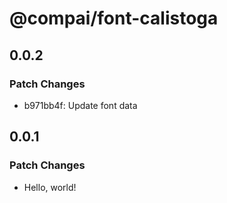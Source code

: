 # @compai/font-calistoga

## 0.0.2

### Patch Changes

- b971bb4f: Update font data

## 0.0.1

### Patch Changes

- Hello, world!
